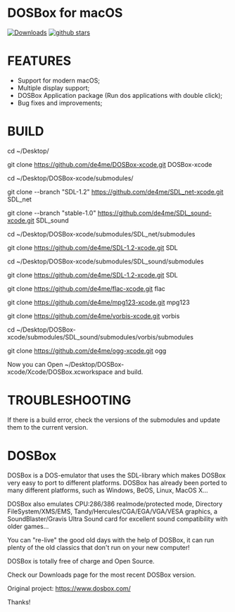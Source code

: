
# DOSBox for macOS

[![Downloads](https://img.shields.io/github/downloads/de4me/DOSBox-xcode/total.svg)](https://github.com/de4me/DOSBox-xcode/releases)
[![github stars](https://img.shields.io/github/stars/de4me/DOSBox-xcode.svg)](https://github.com/de4me/DOSBox-xcode/stargazers)

# FEATURES

- Support for modern macOS;
- Multiple display support;
- DOSBox Application package (Run dos applications with double click);
- Bug fixes and improvements;

# BUILD

cd ~/Desktop/

git clone https://github.com/de4me/DOSBox-xcode.git DOSBox-xcode

cd ~/Desktop/DOSBox-xcode/submodules/

git clone --branch "SDL-1.2" https://github.com/de4me/SDL_net-xcode.git SDL_net

git clone --branch "stable-1.0" https://github.com/de4me/SDL_sound-xcode.git SDL_sound

cd ~/Desktop/DOSBox-xcode/submodules/SDL_net/submodules

git clone https://github.com/de4me/SDL-1.2-xcode.git SDL

cd ~/Desktop/DOSBox-xcode/submodules/SDL_sound/submodules

git clone https://github.com/de4me/SDL-1.2-xcode.git SDL

git clone https://github.com/de4me/flac-xcode.git flac

git clone https://github.com/de4me/mpg123-xcode.git mpg123

git clone https://github.com/de4me/vorbis-xcode.git vorbis

cd ~/Desktop/DOSBox-xcode/submodules/SDL_sound/submodules/vorbis/submodules

git clone https://github.com/de4me/ogg-xcode.git ogg

Now you can Open ~/Desktop/DOSBox-xcode/Xcode/DOSBox.xcworkspace and build.

# TROUBLESHOOTING

If there is a build error, check the versions of the submodules and update them to the current version.

# DOSBox

DOSBox is a DOS-emulator that uses the SDL-library which makes DOSBox very easy to port to different platforms. DOSBox has already been ported to many different platforms, such as Windows, BeOS, Linux, MacOS X...

DOSBox also emulates CPU:286/386 realmode/protected mode, Directory FileSystem/XMS/EMS, Tandy/Hercules/CGA/EGA/VGA/VESA graphics, a SoundBlaster/Gravis Ultra Sound card for excellent sound compatibility with older games...

You can "re-live" the good old days with the help of DOSBox, it can run plenty of the old classics that don't run on your new computer!

DOSBox is totally free of charge and Open Source.

Check our Downloads page for the most recent DOSBox version.

Original project: https://www.dosbox.com/

Thanks!
